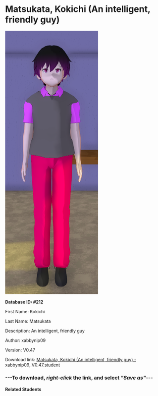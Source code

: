 # Matsukata, Kokichi (An intelligent, friendly guy)

<img src="Files/Matsukata, Kokichi (An intelligent, friendly guy).png" title="Matsukata, Kokichi (An intelligent, friendly guy) - xabbynip09, V0.47">

**Database ID: #212**

First Name: Kokichi

Last Name: Matsukata

Description: An intelligent, friendly guy

Author: xabbynip09

Version: V0.47

Download link: <a href="https://raw.githubusercontent.com/Arbiter1223/Daigaku-Gurashi-Custom-Students/master/Students/Files/Matsukata%2C%20Kokichi%20(An%20intelligent%2C%20friendly%20guy)%20-%20xabbynip09%2C%20V0.47.student">Matsukata, Kokichi (An intelligent, friendly guy) - xabbynip09, V0.47.student</a>

### ---**To download, _right-click_ the link, and select _"Save as"_**---

#### Related Students

